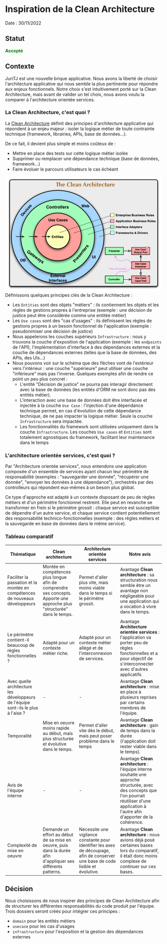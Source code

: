 # Inspiration de la Clean Architecture

Date : 30/11/2022

## Statut

**<span style="color:green">Accepté</span>**

## Contexte

JuriTJ est une nouvelle brique applicative. Nous avons la liberté de choisir l'architecture applicative qui nous semble la plus pertinente pour répondre aux enjeux fonctionnels. Notre choix s'est intuitivement porté sur la Clean Architecture, mais avant de valider un tel choix, nous avons voulu la comparer à l'architecture orientée services. 

### La Clean Architecture, c'est quoi ? 

La [Clean Architecture](https://blog.cleancoder.com/uncle-bob/2012/08/13/the-clean-architecture.html) définit des principes d'architecture applicative qui répondent à un enjeu majeur : isoler la logique métier de toute contrainte technique (framework, librairies, APIs, base de données...). 

De ce fait, il devient plus simple et moins coûteux de : 
- Mettre en place des tests sur cette logique métier isolée
- Supprimer ou remplacer une dépendance technique (base de données, framework...)
- Faire évoluer le parcours utilisateurs le cas échéant

![Clean Architecture](../images/0002-clean-architecture.jpg)
Définissons quelques principes clés de la Clean Architecture : 
- Les `Entities` sont des objets "métiers" : ils contiennent les objets et les règles de gestions propres à l'entreprise (exemple : une décision de justice peut être considérée comme une entitée métier)
- Les `Use cases` sont des "cas d'usages" : ils définissent les règles de gestions propres à un besoin fonctionnel de l'application (exemple : pseudonimiser une décision de justice)
- Nous appelerons les couches supérieurs `Infrastructure` : nous y trouvons la couche d'exposition de l'application (exemple : les `endpoints` de l'API), l'implémentation d'interface à des dépendances externes et la couche de dépendances externes (telles que la base de données, des APIs, des UIs...) 
- Nous pouvons voir sur le schéma que des flèches vont de l'extérieur vers l'intérieur : une couche "supérieure" peut utiliser une couche "inférieure" mais pas l'inverse. Quelques exemples afin de rendre ce point un peu plus concret : 
    - L'entité "Décision de justice" ne pourra pas interagir directement avec la base de données (les entités d'ORM ne sont donc pas des entités métier). 
    - L'interaction avec une base de données doit être interfacée et injectée à la couche `Use Case` : l'injection d'une dépendance technique permet, en cas d'évolution de cette dépendance technique, de ne pas impacter la logique métier. Seule la couche `Infrastructure` sera impactée. 
    - Les fonctionnalités du framework sont utilisées uniquement dans la couche `Infrastructure`. Les couches `Use cases` et `Entities` sont totalement agnostiques du framework, facilitant leur maintenance dans le temps

### L'architecture orientée services, c'est quoi ? 

Par "Architecture orientée services", nous entendons une application composée d'un ensemble de services ayant chacun leur périmètre de responsabilité (exemples : "sauvegarder une donnée", "récupérer une donnée", "envoyer les données à une dépendance"), orchestrés par des controlleurs qui répondent eux-mêmes à un besoin plus global.

Ce type d'approche est adapté à un contexte disposant de peu de règles métiers et d'un périmètre fonctionnel restreint. 
Elle peut en revanche se transformer en frein si le périmètre grossit : chaque service est susceptible de dépendre d'un autre service, et chaque service contient potentiellement des responsabilité technico-fonctionnelles (exemple : des règles métiers et la sauvegarde en base de données dans le même service). 

### Tableau comparatif 

| Thématique  | Clean architecture | Architecture orientée services | Notre avis |
|--------|------------|------------|------------|
| Faciliter la passation et la montée en compétences de nouveaux développeurs | Montée en compétences plus longue afin de comprendre ses concepts. Apporte une approche plus "structurée" dans le temps. | Permet d'aller plus vite, mais moins viable dans le temps si le périmètre grossit. | Avantage **Clean architecture** : sa structuration nous semble être un avantage non négligeable pour une application qui a vocation à vivre dans le temps. |
| Le périmètre contient-il beaucoup de règles fonctionnelles ? | Adapté pour un contexte métier riche. | Adapté pour un contexte métier allégé et de l'interconnexion de services. | Avantage **Architecture orientée services** : l'application va porter peu de règles fonctionnelles et a pour objectif de s'interconnecter avec d'autres applicatifs. |
| Avec quelle architecture les développeurs de l'équipe sont-ils le plus à l'aise ? | - | - | Avantage **Clean architecture** : mise en place à plusieurs reprises par certains membres de l'équipe. |
| Temporalité | Mise en oeuvre moins rapide au début, mais plus structurée et évolutive dans le temps. | Permet d'aller vite dès le début, mais peut poser problème dans le temps | Avantage **Clean architecture** : gain de temps dans la durée (l'application doit rester viable dans le temps). |
| Avis de l'équipe interne | - | - | Avantage **Clean architecture** : l'équipe interne souhaite une approche structurée, avec des concepts que l'on pourrait réutiliser d'une application à l'autre afin d'apporter de la cohérence. |
| Complexité de mise en oeuvre | Demande un effort au début de sa mise en oeuvre, puis dans la durée afin d'appliquer ses différents patterns. | Nécessite une vigilance constante pour identifier les axes de découpage, afin de conserver une base de code lisible et évolutive. |Avantage **Clean architecture** : nous avions déjà posé certaines bases lors du comparatif, il était donc moins complexe de continuer sur ces bases. |

## Décision
Nous choisissons de nous inspirer des principes de Clean Architecture afin de structurer les différentes responsabilités du code produit par l'équipe. Trois dossiers seront créés pour intégrer ces principes : 
- `domain` pour les entités métiers 
- `usecase` pour les cas d'usages
- `infrastructure` pour l'exposition et la gestion des dépendances externes 

